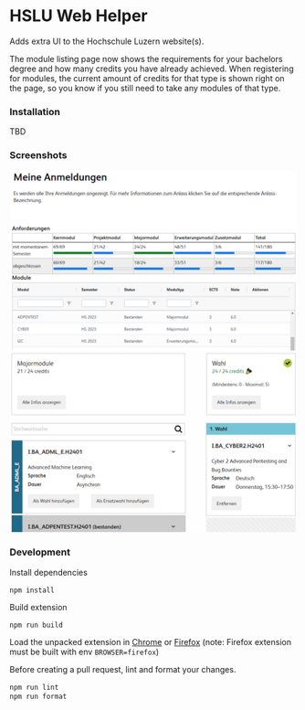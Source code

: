 # HSLU Web Helper

Adds extra UI to the Hochschule Luzern website(s).

The module listing page now shows the requirements for your bachelors degree and how many credits you have already achieved. When registering for modules, the current amount of credits for that type is shown right on the page, so you know if you still need to take any modules of that type.

### Installation

TBD

### Screenshots

![a screenshot of the HSLU "Meine Anmeldungen" page](assets/screenshot-modules.png)
![a screenshot of the HSLU module registration page](assets/screenshot-registration.png)

### Development

Install dependencies

```shell
npm install
```

Build extension

```shell
npm run build
```

Load the unpacked extension in [Chrome](https://knowledge.workspace.google.com/kb/load-unpacked-extensions-000005962) or [Firefox](https://extensionworkshop.com/documentation/develop/temporary-installation-in-firefox/) (note: Firefox extension must be built with env `BROWSER=firefox`)

Before creating a pull request, lint and format your changes.

```shell
npm run lint
npm run format
```
